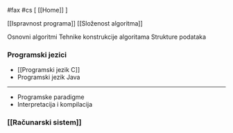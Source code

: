 #fax #cs  [ [[Home]] ]
$\:$

[[Ispravnost programa]]
[[Složenost algoritma]]

Osnovni algoritmi
Tehnike konstrukcije algoritama
Strukture podataka

### Programski jezici
- [[Programski jezik C]]
- Programski jezik Java
___
- Programske paradigme
- Interpretacija i kompilacija


### [[Računarski sistem]]
